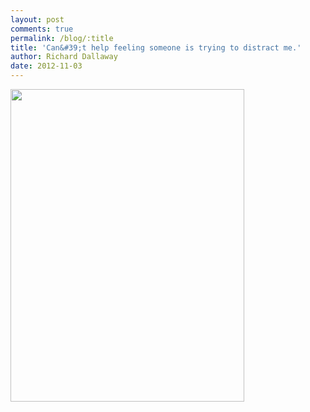 ```yaml
---
layout: post
comments: true
permalink: /blog/:title
title: 'Can&#39;t help feeling someone is trying to distract me.'
author: Richard Dallaway
date: 2012-11-03
---
```


<div>
<a href="http://static.skitters.dallaway.com/Tphoto.JPG">
<img width="374" src="http://static.skitters.dallaway.com/Tphoto.JPG.500.JPG" height="500"></img>
</a>
</div>
    
